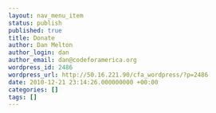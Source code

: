 ```yaml
---
layout: nav_menu_item
status: publish
published: true
title: Donate
author: Dan Melton
author_login: dan
author_email: dan@codeforamerica.org
wordpress_id: 2486
wordpress_url: http://50.16.221.90/cfa_wordpress/?p=2486
date: 2010-12-21 23:14:26.000000000 +00:00
categories: []
tags: []
---
```


